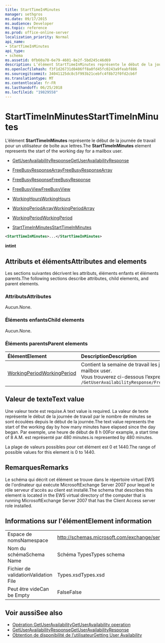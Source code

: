 ```yaml
---
title: StartTimeInMinutes
manager: sethgros
ms.date: 09/17/2015
ms.audience: Developer
ms.topic: reference
ms.prod: office-online-server
localization_priority: Normal
api_name:
- StartTimeInMinutes
api_type:
- schema
ms.assetid: 0fb60a78-6e79-4601-8e2f-5bd245c46d69
description: L’élément StartTimeInMinutes représente le début de la journée de travail pour un utilisateur de boîte aux lettres.
ms.openlocfilehash: f3f1d26731d0406ff8a0fd45fc0243a9feabf886
ms.sourcegitcommit: 34041125dc8c5f993b21cebfc4f8b72f0fd2cb6f
ms.translationtype: MT
ms.contentlocale: fr-FR
ms.lasthandoff: 06/25/2018
ms.locfileid: "19829558"
---
```

# <a name="starttimeinminutes"></a><span data-ttu-id="e2490-103">StartTimeInMinutes</span><span class="sxs-lookup"><span data-stu-id="e2490-103">StartTimeInMinutes</span></span>

<span data-ttu-id="e2490-104">L’élément **StartTimeInMinutes** représente le début de la journée de travail pour un utilisateur de boîte aux lettres.</span><span class="sxs-lookup"><span data-stu-id="e2490-104">The **StartTimeInMinutes** element represents the start of the working day for a mailbox user.</span></span> 
  
- [<span data-ttu-id="e2490-105">GetUserAvailabilityResponse</span><span class="sxs-lookup"><span data-stu-id="e2490-105">GetUserAvailabilityResponse</span></span>](getuseravailabilityresponse.md)
  
- [<span data-ttu-id="e2490-106">FreeBusyResponseArray</span><span class="sxs-lookup"><span data-stu-id="e2490-106">FreeBusyResponseArray</span></span>](freebusyresponsearray.md)
  
- [<span data-ttu-id="e2490-107">FreeBusyResponse</span><span class="sxs-lookup"><span data-stu-id="e2490-107">FreeBusyResponse</span></span>](freebusyresponse.md)
  
- [<span data-ttu-id="e2490-108">FreeBusyView</span><span class="sxs-lookup"><span data-stu-id="e2490-108">FreeBusyView</span></span>](freebusyview.md)
  
- [<span data-ttu-id="e2490-109">WorkingHours</span><span class="sxs-lookup"><span data-stu-id="e2490-109">WorkingHours</span></span>](workinghours-ex15websvcsotherref.md)
  
- [<span data-ttu-id="e2490-110">WorkingPeriodArray</span><span class="sxs-lookup"><span data-stu-id="e2490-110">WorkingPeriodArray</span></span>](workingperiodarray.md)
  
- [<span data-ttu-id="e2490-111">WorkingPeriod</span><span class="sxs-lookup"><span data-stu-id="e2490-111">WorkingPeriod</span></span>](workingperiod.md)
  
- [<span data-ttu-id="e2490-112">StartTimeInMinutes</span><span class="sxs-lookup"><span data-stu-id="e2490-112">StartTimeInMinutes</span></span>](starttimeinminutes.md)
  
```xml
<StartTimeInMinutes>...</StartTimeInMinutes>
```

<span data-ttu-id="e2490-113">**int**</span><span class="sxs-lookup"><span data-stu-id="e2490-113">**int**</span></span>

## <a name="attributes-and-elements"></a><span data-ttu-id="e2490-114">Attributs et éléments</span><span class="sxs-lookup"><span data-stu-id="e2490-114">Attributes and elements</span></span>

<span data-ttu-id="e2490-115">Les sections suivantes décrivent les attributs, éléments enfants et éléments parents.</span><span class="sxs-lookup"><span data-stu-id="e2490-115">The following sections describe attributes, child elements, and parent elements.</span></span>
  
### <a name="attributes"></a><span data-ttu-id="e2490-116">Attributs</span><span class="sxs-lookup"><span data-stu-id="e2490-116">Attributes</span></span>

<span data-ttu-id="e2490-117">Aucun.</span><span class="sxs-lookup"><span data-stu-id="e2490-117">None.</span></span>
  
### <a name="child-elements"></a><span data-ttu-id="e2490-118">Éléments enfants</span><span class="sxs-lookup"><span data-stu-id="e2490-118">Child elements</span></span>

<span data-ttu-id="e2490-119">Aucun.</span><span class="sxs-lookup"><span data-stu-id="e2490-119">None.</span></span>
  
### <a name="parent-elements"></a><span data-ttu-id="e2490-120">Éléments parents</span><span class="sxs-lookup"><span data-stu-id="e2490-120">Parent elements</span></span>

|<span data-ttu-id="e2490-121">**Élément**</span><span class="sxs-lookup"><span data-stu-id="e2490-121">**Element**</span></span>|<span data-ttu-id="e2490-122">**Description**</span><span class="sxs-lookup"><span data-stu-id="e2490-122">**Description**</span></span>|
|:-----|:-----|
|[<span data-ttu-id="e2490-123">WorkingPeriod</span><span class="sxs-lookup"><span data-stu-id="e2490-123">WorkingPeriod</span></span>](workingperiod.md) <br/> |<span data-ttu-id="e2490-124">Contient la semaine de travail les jours et les heures de l’utilisateur de boîte aux lettres.</span><span class="sxs-lookup"><span data-stu-id="e2490-124">Contains the work week days and hours of the mailbox user.</span></span>  <br/> <span data-ttu-id="e2490-125">Vous trouverez ci-dessous l’expression XPath pour cet élément :</span><span class="sxs-lookup"><span data-stu-id="e2490-125">The following is the XPath expression to this element:</span></span>  <br/>  `/GetUserAvailabilityResponse/FreeBusyResponseArray/FreeBusyResponse/FreeBusyView/WorkingHours/WorkingPeriodArray/WorkingPeriod` <br/> |
   
## <a name="text-value"></a><span data-ttu-id="e2490-126">Valeur de texte</span><span class="sxs-lookup"><span data-stu-id="e2490-126">Text value</span></span>

<span data-ttu-id="e2490-127">Une valeur texte est requise.</span><span class="sxs-lookup"><span data-stu-id="e2490-127">A text value is required.</span></span> <span data-ttu-id="e2490-128">La valeur de texte représente le début de la journée de travail par le nombre de minutes se sont écoulées depuis le début de la journée.</span><span class="sxs-lookup"><span data-stu-id="e2490-128">The text value represents the start of the working day by how many minutes have elapsed since the day began.</span></span> <span data-ttu-id="e2490-129">Par exemple, une heure de début de 8 h 00</span><span class="sxs-lookup"><span data-stu-id="e2490-129">For example, a start time of 8 A.M.</span></span> <span data-ttu-id="e2490-130">est représenté par 480 minutes.</span><span class="sxs-lookup"><span data-stu-id="e2490-130">is represented by 480 minutes.</span></span>
  
<span data-ttu-id="e2490-131">La plage de valeurs possibles pour cet élément est 0 et 1440.</span><span class="sxs-lookup"><span data-stu-id="e2490-131">The range of possible values for this element is 0 to 1440.</span></span>
  
## <a name="remarks"></a><span data-ttu-id="e2490-132">Remarques</span><span class="sxs-lookup"><span data-stu-id="e2490-132">Remarks</span></span>

<span data-ttu-id="e2490-133">Le schéma qui décrit cet élément se trouve dans le répertoire virtuel EWS de l'ordinateur qui exécute MicrosoftExchange Server 2007 pour lequel le rôle serveur d'accès au client est installé.</span><span class="sxs-lookup"><span data-stu-id="e2490-133">The schema that describes this element is located in the EWS virtual directory of the computer that is running MicrosoftExchange Server 2007 that has the Client Access server role installed.</span></span>
  
## <a name="element-information"></a><span data-ttu-id="e2490-134">Informations sur l'élément</span><span class="sxs-lookup"><span data-stu-id="e2490-134">Element information</span></span>

|||
|:-----|:-----|
|<span data-ttu-id="e2490-135">Espace de noms</span><span class="sxs-lookup"><span data-stu-id="e2490-135">Namespace</span></span>  <br/> |http://schemas.microsoft.com/exchange/services/2006/types  <br/> |
|<span data-ttu-id="e2490-136">Nom du schéma</span><span class="sxs-lookup"><span data-stu-id="e2490-136">Schema Name</span></span>  <br/> |<span data-ttu-id="e2490-137">Schéma Types</span><span class="sxs-lookup"><span data-stu-id="e2490-137">Types schema</span></span>  <br/> |
|<span data-ttu-id="e2490-138">Fichier de validation</span><span class="sxs-lookup"><span data-stu-id="e2490-138">Validation File</span></span>  <br/> |<span data-ttu-id="e2490-139">Types.xsd</span><span class="sxs-lookup"><span data-stu-id="e2490-139">Types.xsd</span></span>  <br/> |
|<span data-ttu-id="e2490-140">Peut être vide</span><span class="sxs-lookup"><span data-stu-id="e2490-140">Can be Empty</span></span>  <br/> |<span data-ttu-id="e2490-141">False</span><span class="sxs-lookup"><span data-stu-id="e2490-141">False</span></span>  <br/> |
   
## <a name="see-also"></a><span data-ttu-id="e2490-142">Voir aussi</span><span class="sxs-lookup"><span data-stu-id="e2490-142">See also</span></span>

- [<span data-ttu-id="e2490-143">Opération GetUserAvailability</span><span class="sxs-lookup"><span data-stu-id="e2490-143">GetUserAvailability operation</span></span>](getuseravailability-operation.md)
- [<span data-ttu-id="e2490-144">GetUserAvailabilityResponse</span><span class="sxs-lookup"><span data-stu-id="e2490-144">GetUserAvailabilityResponse</span></span>](getuseravailabilityresponse.md)
- [<span data-ttu-id="e2490-145">Obtention de disponibilité de l’utilisateur</span><span class="sxs-lookup"><span data-stu-id="e2490-145">Getting User Availability</span></span>](http://msdn.microsoft.com/library/d4133fcb-9b0f-4e6b-aadf-a389da83516a%28Office.15%29.aspx)

